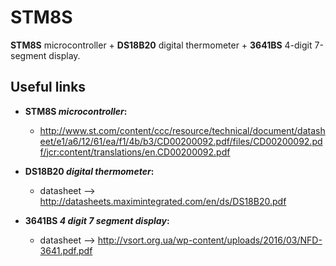 # STM8S

**STM8S** microcontroller + **DS18B20** digital thermometer + **3641BS** 4-digit 7-segment display.


## Useful links

* **STM8S _microcontroller_:**
  * http://www.st.com/content/ccc/resource/technical/document/datasheet/e1/a6/12/61/ea/f1/4b/b3/CD00200092.pdf/files/CD00200092.pdf/jcr:content/translations/en.CD00200092.pdf

* **DS18B20 _digital thermometer_:**
  * datasheet --> http://datasheets.maximintegrated.com/en/ds/DS18B20.pdf

* **3641BS _4 digit 7 segment display_:**
  * datasheet --> http://vsort.org.ua/wp-content/uploads/2016/03/NFD-3641.pdf.pdf
